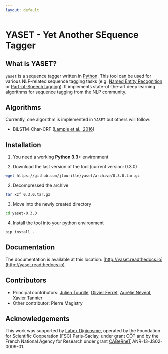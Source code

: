 ```yaml
---
layout: default
---
```


# YASET - Yet Another SEquence Tagger

## What is YASET?

`yaset` is a sequence tagger written in [Python](https://www.python.org/). 
This tool can be used for various NLP-related sequence tagging tasks 
(e.g. [Named Entity Recognition](https://en.wikipedia.org/wiki/Named-entity_recognition) 
or [Part-of-Speech tagging](https://en.wikipedia.org/wiki/Part-of-speech_tagging)). 
It implements state-of-the-art deep learning algorithms for sequence tagging from 
the NLP community.

## Algorithms

Currently, one algorithm is implemented in `YASET` but others will follow:

* BiLSTM-Char-CRF ([Lample et al., 2016](http://dx.doi.org/10.18653/v1/N16-1030))

## Installation

1. You need a working **Python 3.3+** environment

2. Download the last version of the tool (current version: 0.3.0)
```bash
wget https://github.com/jtourille/yaset/archive/0.3.0.tar.gz
```

2. Decompressed the archive
```bash
tar xzf 0.3.0.tar.gz
```

3. Move into the newly created directory
```bash
cd yaset-0.3.0
```

4. Install the tool into your python environment
```
pip install .
```

## Documentation

The documentation is available at this location: [http://yaset.readthedocs.io](http://yaset.readthedocs.io)

## Contributors

* Principal contributors: [Julien Tourille](https://jtourille.github.io/), [Olivier Ferret](http://oferret.free.fr/), [Aurélie Névéol](https://perso.limsi.fr/neveol/), [Xavier Tannier](http://xavier.tannier.free.fr/index.php)
* Other contributor: Pierre Magistry

## Acknowledgements

This work was supported by [Labex Digicosme](https://digicosme.lri.fr), operated by the Foundation for Scientific Cooperation (FSC) Paris-Saclay, under grant CÔT and by the French National Agency for Research under grant [CABeRneT](https://cabernet.limsi.fr/) ANR-13-JS02-0009-01.